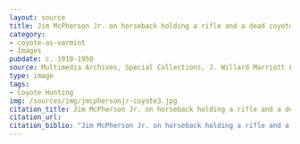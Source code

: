 ```yaml
---
layout: source
title: Jim McPherson Jr. on horseback holding a rifle and a dead coyote
category: 
- coyote-as-varmint
- Images
pubdate: c. 1910-1950
source: Multimedia Archives, Special Collections, J. Willard Marriott Library, University of Utah
type: image
tags: 
- Coyote Hunting 
img: /sources/img/jmcphersonjr-coyote3.jpg
citation_title: Jim McPherson Jr. on horseback holding a rifle and a dead coyote
citation_url: 
citation_biblio: "Jim McPherson Jr. on horseback holding a rifle and a dead coyote." Photograph. 1935. Multimedia Archives, Special Collections, J. Willard Marriott Library, University of Utah.
---
```

